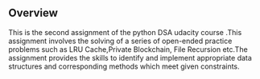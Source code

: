 ## Overview

This is the second assignment of the python DSA udacity course .This assignment involves the solving  of  a series of open-ended practice problems such as LRU Cache,Private Blockchain, File Recursion etc.The assignment provides the skills to identify and implement appropriate data structures and
corresponding methods which meet given constraints.